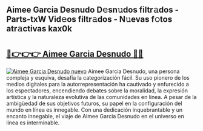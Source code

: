 ## Aimee Garcia Desnudo D𝚎sn𝚞dos filtr𝚊dos - Parts-txW Vid𝚎os filtr𝚊dos - N𝚞evas f𝚘tos atr𝚊ctivas kax0k

# <h2><a href="http://mb04d0.tromn.icu/?c=Aimee+Garcia+Desnudo">🔗👉👉👉 Aimee Garcia Desnudo 🔗🔗</a></h2>

[![Aimee Garcia Desnudo nuevo](https://i.imgur.com/pEAQMta.gif)](http://mb04d0.tromn.icu/?c=Aimee+Garcia+Desnudo)
Aimee Garcia Desnudo, una persona compleja y esquiva, desafía la categorización fácil. Su uso pionero de los medios digitales para la autorrepresentación ha cautivado y enfurecido a los espectadores, encendiendo debates sobre la moralidad, la expresión artística y la naturaleza evolutiva de las comunidades en línea. A pesar de la ambigüedad de sus objetivos futuros, su papel en la configuración del mundo en línea es innegable. Con una dedicación inquebrantable y un encanto innegable, el viaje de Aimee Garcia Desnudo en el universo en línea es interminable.

